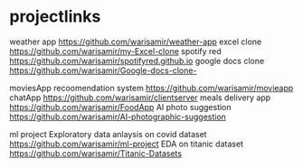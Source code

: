 # projectlinks
weather app
https://github.com/warisamir/weather-app
excel clone
https://github.com/warisamir/my-Excel-clone
spotify red
https://github.com/warisamir/spotifyred.github.io
google docs clone
https://github.com/warisamir/Google-docs-clone-

moviesApp recoomendation system
https://github.com/warisamir/movieapp
chatApp
https://github.com/warisamir/clientserver
meals delivery app
https://github.com/warisamir/FoodApp
AI photo suggestion 
https://github.com/warisamir/AI-photographic-suggestion
 
 ml project
 Exploratory data anlaysis on covid dataset
 https://github.com/warisamir/ml-project
 EDA on titanic dataset
 https://github.com/warisamir/Titanic-Datasets
